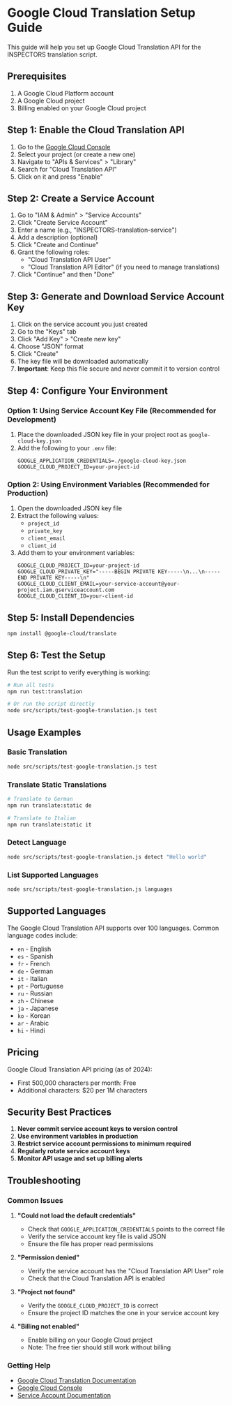 ﻿# Google Cloud Translation Setup Guide

This guide will help you set up Google Cloud Translation API for the INSPECTORS translation script.

## Prerequisites

1. A Google Cloud Platform account
2. A Google Cloud project
3. Billing enabled on your Google Cloud project

## Step 1: Enable the Cloud Translation API

1. Go to the [Google Cloud Console](https://console.cloud.google.com/)
2. Select your project (or create a new one)
3. Navigate to "APIs & Services" > "Library"
4. Search for "Cloud Translation API"
5. Click on it and press "Enable"

## Step 2: Create a Service Account

1. Go to "IAM & Admin" > "Service Accounts"
2. Click "Create Service Account"
3. Enter a name (e.g., "INSPECTORS-translation-service")
4. Add a description (optional)
5. Click "Create and Continue"
6. Grant the following roles:
   - "Cloud Translation API User"
   - "Cloud Translation API Editor" (if you need to manage translations)
7. Click "Continue" and then "Done"

## Step 3: Generate and Download Service Account Key

1. Click on the service account you just created
2. Go to the "Keys" tab
3. Click "Add Key" > "Create new key"
4. Choose "JSON" format
5. Click "Create"
6. The key file will be downloaded automatically
7. **Important**: Keep this file secure and never commit it to version control

## Step 4: Configure Your Environment

### Option 1: Using Service Account Key File (Recommended for Development)

1. Place the downloaded JSON key file in your project root as `google-cloud-key.json`
2. Add the following to your `.env` file:
   ```
   GOOGLE_APPLICATION_CREDENTIALS=./google-cloud-key.json
   GOOGLE_CLOUD_PROJECT_ID=your-project-id
   ```

### Option 2: Using Environment Variables (Recommended for Production)

1. Open the downloaded JSON key file
2. Extract the following values:
   - `project_id`
   - `private_key`
   - `client_email`
   - `client_id`
3. Add them to your environment variables:
   ```
   GOOGLE_CLOUD_PROJECT_ID=your-project-id
   GOOGLE_CLOUD_PRIVATE_KEY="-----BEGIN PRIVATE KEY-----\n...\n-----END PRIVATE KEY-----\n"
   GOOGLE_CLOUD_CLIENT_EMAIL=your-service-account@your-project.iam.gserviceaccount.com
   GOOGLE_CLOUD_CLIENT_ID=your-client-id
   ```

## Step 5: Install Dependencies

```bash
npm install @google-cloud/translate
```

## Step 6: Test the Setup

Run the test script to verify everything is working:

```bash
# Run all tests
npm run test:translation

# Or run the script directly
node src/scripts/test-google-translation.js test
```

## Usage Examples

### Basic Translation
```bash
node src/scripts/test-google-translation.js test
```

### Translate Static Translations
```bash
# Translate to German
npm run translate:static de

# Translate to Italian
npm run translate:static it
```

### Detect Language
```bash
node src/scripts/test-google-translation.js detect "Hello world"
```

### List Supported Languages
```bash
node src/scripts/test-google-translation.js languages
```

## Supported Languages

The Google Cloud Translation API supports over 100 languages. Common language codes include:

- `en` - English
- `es` - Spanish
- `fr` - French
- `de` - German
- `it` - Italian
- `pt` - Portuguese
- `ru` - Russian
- `zh` - Chinese
- `ja` - Japanese
- `ko` - Korean
- `ar` - Arabic
- `hi` - Hindi

## Pricing

Google Cloud Translation API pricing (as of 2024):
- First 500,000 characters per month: Free
- Additional characters: $20 per 1M characters

## Security Best Practices

1. **Never commit service account keys to version control**
2. **Use environment variables in production**
3. **Restrict service account permissions to minimum required**
4. **Regularly rotate service account keys**
5. **Monitor API usage and set up billing alerts**

## Troubleshooting

### Common Issues

1. **"Could not load the default credentials"**
   - Check that `GOOGLE_APPLICATION_CREDENTIALS` points to the correct file
   - Verify the service account key file is valid JSON
   - Ensure the file has proper read permissions

2. **"Permission denied"**
   - Verify the service account has the "Cloud Translation API User" role
   - Check that the Cloud Translation API is enabled

3. **"Project not found"**
   - Verify the `GOOGLE_CLOUD_PROJECT_ID` is correct
   - Ensure the project ID matches the one in your service account key

4. **"Billing not enabled"**
   - Enable billing on your Google Cloud project
   - Note: The free tier should still work without billing

### Getting Help

- [Google Cloud Translation Documentation](https://cloud.google.com/translate/docs)
- [Google Cloud Console](https://console.cloud.google.com/)
- [Service Account Documentation](https://cloud.google.com/iam/docs/service-accounts)






